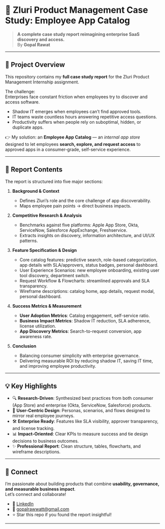 # 🚀 Zluri Product Management Case Study: Employee App Catalog

> **A complete case study report reimagining enterprise SaaS discovery and access.**  
> By **Gopal Rawat**

---

## 📖 Project Overview
This repository contains my **full case study report** for the Zluri Product Management Internship assignment.  

The challenge:  
Enterprises face constant friction when employees try to discover and access software.  
- Shadow IT emerges when employees can’t find approved tools.  
- IT teams waste countless hours answering repetitive access questions.  
- Productivity suffers when people rely on suboptimal, hidden, or duplicate apps.  

👉 My solution: an **Employee App Catalog** — an *internal app store* designed to let employees **search, explore, and request access** to approved apps in a consumer-grade, self-service experience.

---

## 📂 Report Contents
The report is structured into five major sections:

1. **Background & Context**  
   - Defines Zluri’s role and the core challenge of app discoverability.  
   - Maps employee pain points → direct business impacts.  

2. **Competitive Research & Analysis**  
   - Benchmarks against five platforms: Apple App Store, Okta, ServiceNow, Salesforce AppExchange, Freshservice.  
   - Extracts insights on discovery, information architecture, and UI/UX patterns.  

3. **Feature Specification & Design**  
   - Core catalog features: predictive search, role-based categorization, app details with SLA/approvers, status badges, personal dashboard.  
   - User Experience Scenarios: new employee onboarding, existing user tool discovery, department switch.  
   - Request Workflow & Flowcharts: streamlined approvals and SLA transparency.  
   - Wireframe descriptions: catalog home, app details, request modal, personal dashboard.  

4. **Success Metrics & Measurement**  
   - **User Adoption Metrics**: Catalog engagement, self-service ratio.  
   - **Business Impact Metrics**: Shadow IT reduction, SLA adherence, license utilization.  
   - **App Discovery Metrics**: Search-to-request conversion, app awareness rate.  

5. **Conclusion**  
   - Balancing consumer simplicity with enterprise governance.  
   - Delivering measurable ROI by reducing shadow IT, saving IT time, and improving employee productivity.  

---

## 💡 Key Highlights
- 🔍 **Research-Driven**: Synthesized best practices from both consumer (App Store) and enterprise (Okta, ServiceNow, Salesforce) products.  
- 🎨 **User-Centric Design**: Personas, scenarios, and flows designed to mirror real employee journeys.  
- 🛠️ **Enterprise Ready**: Features like SLA visibility, approver transparency, and license tracking.  
- 📊 **Impact-Oriented**: Clear KPIs to measure success and tie design decisions to business outcomes.  
- ✨ **Professional Report**: Clean structure, tables, flowcharts, and wireframe descriptions.  

---

## 🤝 Connect
I’m passionate about building products that combine **usability, governance, and measurable business impact**.  
Let’s connect and collaborate!  

- 💼 [LinkedIn](https://www.linkedin.com/in/gopalrawat/)  
- 📧 gopalrawwatt@gmail.com  
- ⭐ Star this repo if you found the report insightful!  

---
